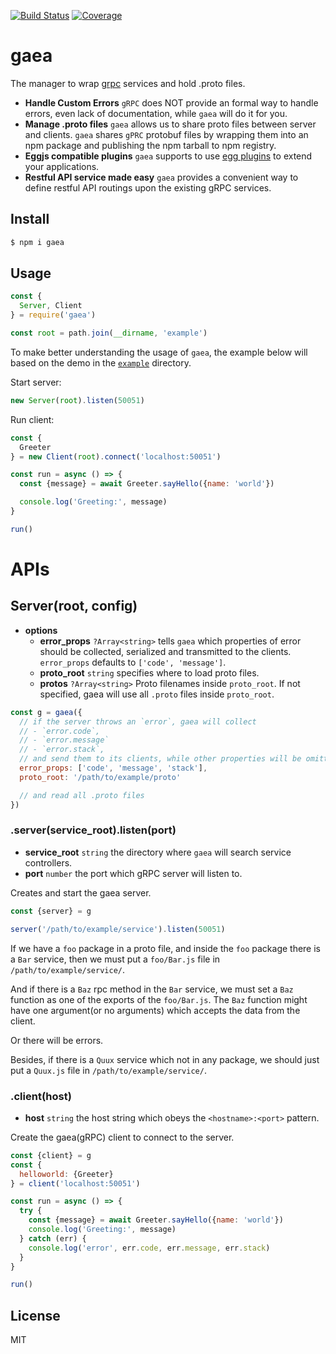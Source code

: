 [![Build Status](https://travis-ci.org/kaelzhang/gaea.svg?branch=master)](https://travis-ci.org/kaelzhang/gaea)
[![Coverage](https://codecov.io/gh/kaelzhang/gaea/branch/master/graph/badge.svg)](https://codecov.io/gh/kaelzhang/gaea)
<!-- optional appveyor tst
[![Windows Build Status](https://ci.appveyor.com/api/projects/status/github/kaelzhang/gaea?branch=master&svg=true)](https://ci.appveyor.com/project/kaelzhang/gaea)
-->
<!-- optional npm version
[![NPM version](https://badge.fury.io/js/gaea.svg)](http://badge.fury.io/js/gaea)
-->
<!-- optional npm downloads
[![npm module downloads per month](http://img.shields.io/npm/dm/gaea.svg)](https://www.npmjs.org/package/gaea)
-->
<!-- optional dependency status
[![Dependency Status](https://david-dm.org/kaelzhang/gaea.svg)](https://david-dm.org/kaelzhang/gaea)
-->

# gaea

The manager to wrap [grpc](https://grpc.io) services and hold .proto files.

- **Handle Custom Errors** `gRPC` does NOT provide an formal way to handle errors, even lack of documentation, while `gaea` will do it for you.
- **Manage .proto files** `gaea` allows us to share proto files between server and clients. `gaea` shares `gPRC` protobuf files by wrapping them into an npm package and publishing the npm tarball to npm registry.
- **Eggjs compatible plugins** `gaea` supports to use [egg plugins](https://github.com/search?q=topic%3Aegg-plugin&type=Repositories) to extend your applications.
- **Restful API service made easy** `gaea` provides a convenient way to define restful API routings upon the existing gRPC services.

## Install

```sh
$ npm i gaea
```

## Usage

```js
const {
  Server, Client
} = require('gaea')

const root = path.join(__dirname, 'example')
```

To make better understanding the usage of `gaea`, the example below will based on the demo in the [`example`](https://github.com/kaelzhang/gaea/tree/master/example) directory.

Start server:

```js
new Server(root).listen(50051)
```

Run client:

```js
const {
  Greeter
} = new Client(root).connect('localhost:50051')

const run = async () => {
  const {message} = await Greeter.sayHello({name: 'world'})

  console.log('Greeting:', message)
}

run()
```

# APIs

## Server(root, config)

- **options**
  - **error_props** `?Array<string>` tells `gaea` which properties of error should be collected, serialized and transmitted to the clients. `error_props` defaults to `['code', 'message']`.
  - **proto_root** `string` specifies where to load proto files.
  - **protos** `?Array<string>` Proto filenames inside `proto_root`. If not specified, gaea will use all `.proto` files inside `proto_root`.

```js
const g = gaea({
  // if the server throws an `error`, gaea will collect
  // - `error.code`,
  // - `error.message`
  // - `error.stack`,
  // and send them to its clients, while other properties will be omitted.
  error_props: ['code', 'message', 'stack'],
  proto_root: '/path/to/example/proto'

  // and read all .proto files
})
```

### .server(service_root).listen(port)

- **service_root** `string` the directory where `gaea` will search service controllers.
- **port** `number` the port which gRPC server will listen to.

Creates and start the gaea server.

```js
const {server} = g

server('/path/to/example/service').listen(50051)
```

If we have a `foo` package in a proto file, and inside the `foo` package there is a `Bar` service, then we must put a `foo/Bar.js` file in `/path/to/example/service/`.

And if there is a `Baz` rpc method in the `Bar` service, we must set a `Baz` function as one of the exports of the `foo/Bar.js`. The `Baz` function might have one argument(or no arguments) which accepts the data from the client.

Or there will be errors.

Besides, if there is a `Quux` service which not in any package, we should just put a `Quux.js` file in `/path/to/example/service/`.

### .client(host)

- **host** `string` the host string which obeys the `<hostname>:<port>` pattern.

Create the gaea(gRPC) client to connect to the server.

```js
const {client} = g
const {
  helloworld: {Greeter}
} = client('localhost:50051')

const run = async () => {
  try {
    const {message} = await Greeter.sayHello({name: 'world'})
    console.log('Greeting:', message)
  } catch (err) {
    console.log('error', err.code, err.message, err.stack)
  }
}

run()
```

## License

MIT
